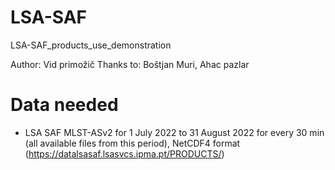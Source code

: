 # LSA-SAF
LSA-SAF_products_use_demonstration

Author: Vid primožič
Thanks to: Boštjan Muri, Ahac pazlar

# Data needed
* LSA SAF MLST-ASv2 for 1 July 2022 to 31 August 2022 for every 30 min (all available files from this period), NetCDF4 format (https://datalsasaf.lsasvcs.ipma.pt/PRODUCTS/)



